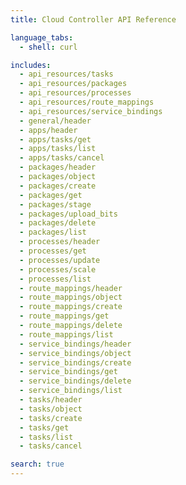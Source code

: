 ```yaml
---
title: Cloud Controller API Reference

language_tabs:
  - shell: curl

includes:
  - api_resources/tasks
  - api_resources/packages
  - api_resources/processes
  - api_resources/route_mappings
  - api_resources/service_bindings
  - general/header
  - apps/header
  - apps/tasks/get
  - apps/tasks/list
  - apps/tasks/cancel
  - packages/header
  - packages/object
  - packages/create
  - packages/get
  - packages/stage
  - packages/upload_bits
  - packages/delete
  - packages/list
  - processes/header
  - processes/get
  - processes/update
  - processes/scale
  - processes/list
  - route_mappings/header
  - route_mappings/object
  - route_mappings/create
  - route_mappings/get
  - route_mappings/delete
  - route_mappings/list
  - service_bindings/header
  - service_bindings/object
  - service_bindings/create
  - service_bindings/get
  - service_bindings/delete
  - service_bindings/list
  - tasks/header
  - tasks/object
  - tasks/create
  - tasks/get
  - tasks/list
  - tasks/cancel

search: true
---
```

